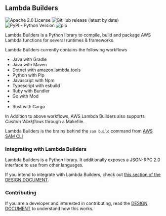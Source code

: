 ## Lambda Builders

![Apache 2.0 License](https://img.shields.io/github/license/aws/aws-lambda-builders)
![GitHub release (latest by date)](https://img.shields.io/github/v/release/aws/aws-lambda-builders)
![PyPI - Python Version](https://img.shields.io/pypi/pyversions/aws-lambda-builders)
![pip](https://img.shields.io/badge/pip-aws--lambda--builders-9cf)

Lambda Builders is a Python library to compile, build and package AWS Lambda functions for several runtimes & 
frameworks.

Lambda Builders currently contains the following workflows

* Java with Gradle
* Java with Maven
* Dotnet with amazon.lambda.tools
* Python with Pip
* Javascript with Npm
* Typescript with esbuild
* Ruby with Bundler
* Go with Mod
* 
* Rust with Cargo

In Addition to above workflows, AWS Lambda Builders also supports *Custom Workflows* through a Makefile.

Lambda Builders is the brains behind the `sam build` command from [AWS SAM CLI](https://github.com/awslabs/aws-sam-cli)

### Integrating with Lambda Builders

Lambda Builders is a Python library.
It additionally exposes a JSON-RPC 2.0 interface to use from other languages.

If you intend to integrate with Lambda Builders,
check out [this section of the DESIGN DOCUMENT](DESIGN.md#builders-library).

### Contributing

If you are a developer and interested in contributing, read the [DESIGN DOCUMENT](./DESIGN.md) to understand how this works.
